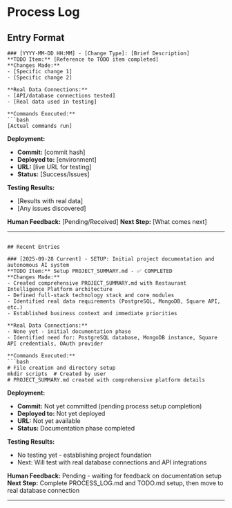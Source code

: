 # Process Log

## Entry Format
```
### [YYYY-MM-DD HH:MM] - [Change Type]: [Brief Description]
**TODO Item:** [Reference to TODO item completed]
**Changes Made:**
- [Specific change 1]
- [Specific change 2]

**Real Data Connections:**
- [API/database connections tested]
- [Real data used in testing]

**Commands Executed:**
```bash
[Actual commands run]
```

**Deployment:**
- **Commit:** [commit hash]
- **Deployed to:** [environment]
- **URL:** [live URL for testing]
- **Status:** [Success/Issues]

**Testing Results:**
- [Results with real data]
- [Any issues discovered]

**Human Feedback:** [Pending/Received]
**Next Step:** [What comes next]

---
```

## Recent Entries

### [2025-09-28 Current] - SETUP: Initial project documentation and autonomous AI system
**TODO Item:** Setup PROJECT_SUMMARY.md - ✅ COMPLETED
**Changes Made:**
- Created comprehensive PROJECT_SUMMARY.md with Restaurant Intelligence Platform architecture
- Defined full-stack technology stack and core modules
- Identified real data requirements (PostgreSQL, MongoDB, Square API, etc.)
- Established business context and immediate priorities

**Real Data Connections:**
- None yet - initial documentation phase
- Identified need for: PostgreSQL database, MongoDB instance, Square API credentials, OAuth provider

**Commands Executed:**
```bash
# File creation and directory setup
mkdir scripts  # Created by user
# PROJECT_SUMMARY.md created with comprehensive platform details
```

**Deployment:**
- **Commit:** Not yet committed (pending process setup completion)
- **Deployed to:** Not yet deployed
- **URL:** Not yet available
- **Status:** Documentation phase completed

**Testing Results:**
- No testing yet - establishing project foundation
- Next: Will test with real database connections and API integrations

**Human Feedback:** Pending - waiting for feedback on documentation setup
**Next Step:** Complete PROCESS_LOG.md and TODO.md setup, then move to real database connection

---